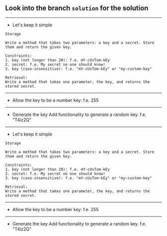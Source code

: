 ## Look into the branch ```solution``` for the solution

------------------
* Let's keep it simple

```
Storage

Write a method that takes two parameters: a key and a secret. Store them and return the given key. 

Constraints:
1. key (not longer than 20): f.e. mY-cUsTom-kEy 
2. secret: f.e. My secret no one should know!
3. key (case-insensitive): f.e. "mY-cUsTom-kEy" or "my-custom-key"

Retrieval:
Write a method that takes one parameter, the key, and returns the stored secret. 

```
-------------------------------

* Allow the key to be a number
  key: f.e. 255

-------------------------------

* Generate the key
  Add functionality to generate a random key.
  f.e. "T4iz2Q"

------------------
* Let's keep it simple

```
Storage

Write a method that takes two parameters: a key and a secret. Store them and return the given key. 

Constraints:
1. key (not longer than 20): f.e. mY-cUsTom-kEy 
2. secret: f.e. My secret no one should know!
3. key (case-insensitive): f.e. "mY-cUsTom-kEy" or "my-custom-key"

Retrieval:
Write a method that takes one parameter, the key, and returns the stored secret. 

```
-------------------------------

* Allow the key to be a number
 key: f.e. 255

-------------------------------

* Generate the key
Add functionality to generate a random key.
f.e. "T4iz2Q"
